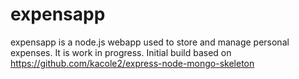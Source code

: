 expensapp
=========
expensapp is a node.js webapp used to store and manage personal expenses.
It is work in progress.
Initial build based on https://github.com/kacole2/express-node-mongo-skeleton

